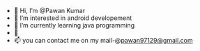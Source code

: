 - 👋 Hi, I’m @Pawan Kumar
- 👀 I’m interested in android developement
- 🌱 I’m currently learning java programming
- 💞 
- 📫 you can contact me on my mail-@pawan97129@gmail.com

<!---
ItsYadavdude/ItsYadavdude is a ✨ special ✨ repository because its `README.md` (this file) appears on your GitHub profile.
You can click the Preview link to take a look at your changes.
--->
